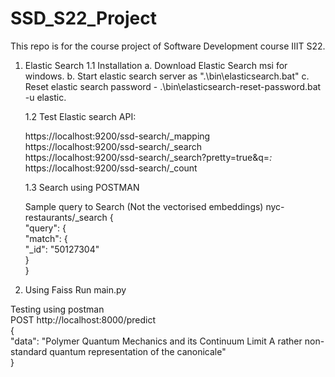 # SSD_S22_Project
This repo is for the course project of Software Development course IIIT S22.


1. Elastic Search
    1.1 Installation
    a. Download Elastic Search msi for windows.
    b. Start elastic search server as ".\bin\elasticsearch.bat"
    c. Reset elastic search password - .\bin\elasticsearch-reset-password.bat -u elastic.

    1.2 Test Elastic search API:

    https://localhost:9200/ssd-search/_mapping </br>
    https://localhost:9200/ssd-search/_search </br>
    https://localhost:9200/ssd-search/_search?pretty=true&q=*:* </br>
    https://localhost:9200/ssd-search/_count </br>
    
    1.3 Search using POSTMAN
    
    Sample query to Search (Not the vectorised embeddings)
    nyc-restaurants/_search
    {</br>
        "query": {</br>
            "match": {</br>
                "_id": "50127304"</br>
            }</br>
     }</br>
 
 2. Using Faiss
    Run main.py
   
  Testing using postman</br>
  POST http://localhost:8000/predict</br>
  {</br>
    "data": "Polymer Quantum Mechanics and its Continuum Limit A rather non-standard quantum representation of the canonicale"</br>
    }</br>
  
